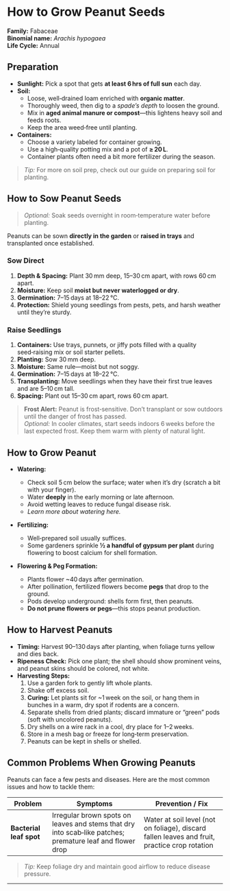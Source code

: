 # How to Grow Peanut Seeds

**Family:** Fabaceae  
**Binomial name:** _Arachis hypogaea_  
**Life Cycle:** Annual  

## Preparation

- **Sunlight:** Pick a spot that gets **at least 6 hrs of full sun** each day.  
- **Soil:**  
  - Loose, well‑drained loam enriched with **organic matter**.  
  - Thoroughly weed, then dig to a *spade’s depth* to loosen the ground.  
  - Mix in **aged animal manure or compost**—this lightens heavy soil and feeds roots.  
  - Keep the area weed‑free until planting.  
- **Containers:**  
  - Choose a variety labeled for container growing.  
  - Use a high‑quality potting mix and a pot of **≥ 20 L**.  
  - Container plants often need a bit more fertilizer during the season.

> *Tip:* For more on soil prep, check out our guide on preparing soil for planting.

## How to Sow Peanut Seeds

> *Optional:* Soak seeds overnight in room‑temperature water before planting.

Peanuts can be sown **directly in the garden** or **raised in trays** and transplanted once established.

### Sow Direct

1. **Depth & Spacing:** Plant 30 mm deep, 15–30 cm apart, with rows 60 cm apart.  
2. **Moisture:** Keep soil **moist but never waterlogged or dry**.  
3. **Germination:** 7–15 days at 18–22 °C.  
4. **Protection:** Shield young seedlings from pests, pets, and harsh weather until they’re sturdy.

### Raise Seedlings

1. **Containers:** Use trays, punnets, or jiffy pots filled with a quality seed‑raising mix or soil starter pellets.  
2. **Planting:** Sow 30 mm deep.  
3. **Moisture:** Same rule—moist but not soggy.  
4. **Germination:** 7–15 days at 18–22 °C.  
5. **Transplanting:** Move seedlings when they have their first true leaves and are 5–10 cm tall.  
6. **Spacing:** Plant out 15–30 cm apart, rows 60 cm apart.

> **Frost Alert:** Peanut is frost‑sensitive. Don’t transplant or sow outdoors until the danger of frost has passed.  
> *Optional:* In cooler climates, start seeds indoors 6 weeks before the last expected frost. Keep them warm with plenty of natural light.

## How to Grow Peanut

- **Watering:**  
  - Check soil 5 cm below the surface; water when it’s dry (scratch a bit with your finger).  
  - Water **deeply** in the early morning or late afternoon.  
  - Avoid wetting leaves to reduce fungal disease risk.  
  - *Learn more about watering here.*

- **Fertilizing:**  
  - Well‑prepared soil usually suffices.  
  - Some gardeners sprinkle **½ a handful of gypsum per plant** during flowering to boost calcium for shell formation.

- **Flowering & Peg Formation:**  
  - Plants flower ~40 days after germination.  
  - After pollination, fertilized flowers become **pegs** that drop to the ground.  
  - Pods develop underground: shells form first, then peanuts.  
  - **Do not prune flowers or pegs**—this stops peanut production.

## How to Harvest Peanuts

- **Timing:** Harvest 90–130 days after planting, when foliage turns yellow and dies back.  
- **Ripeness Check:** Pick one plant; the shell should show prominent veins, and peanut skins should be colored, not white.  
- **Harvesting Steps:**  
  1. Use a garden fork to gently lift whole plants.  
  2. Shake off excess soil.  
  3. **Curing:** Let plants sit for ~1 week on the soil, or hang them in bunches in a warm, dry spot if rodents are a concern.  
  4. Separate shells from dried plants; discard immature or “green” pods (soft with uncolored peanuts).  
  5. Dry shells on a wire rack in a cool, dry place for 1–2 weeks.  
  6. Store in a mesh bag or freeze for long‑term preservation.  
  7. Peanuts can be kept in shells or shelled.

## Common Problems When Growing Peanuts

Peanuts can face a few pests and diseases. Here are the most common issues and how to tackle them:

| Problem | Symptoms | Prevention / Fix |
|---------|----------|------------------|
| **Bacterial leaf spot** | Irregular brown spots on leaves and stems that dry into scab‑like patches; premature leaf and flower drop | Water at soil level (not on foliage), discard fallen leaves and fruit, practice crop rotation |

> *Tip:* Keep foliage dry and maintain good airflow to reduce disease pressure.

---